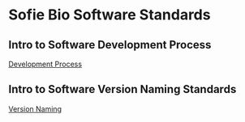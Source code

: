 # Sofie Bio Software Standards

## Intro to Software Development Process
[Development Process](./Process/software_dev_process.md)

## Intro to Software Version Naming Standards
[Version Naming](./Versions/version_naming.md)


